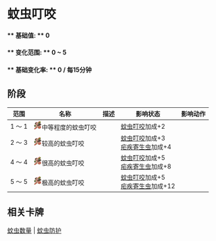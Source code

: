# 蚊虫叮咬  
#### ** 基础值: ** 0   
#### ** 变化范围: ** 0 ~ 5  
#### ** 基础变化率: ** 0 / 每15分钟  
## 阶段  
范围  |  名称  |  描述  |  影响状态  |  影响动作  
----  |  ----  |  ----  |  ----  |  ----  
1 ～ 1  |  <img decoding="async" src="Sprite/Bugs.png" href="a.md" style="max-width:20px;max-height:20px;">中等程度的蚊虫叮咬  |    |  [蚊虫叮咬](BugBites.md)加成+2  |    
2 ～ 3  |  <img decoding="async" src="Sprite/Bugs.png" href="a.md" style="max-width:20px;max-height:20px;">较高的蚊虫叮咬  |    |  [蚊虫叮咬](BugBites.md)加成+3<br>[疟疾寄生虫](ParasiteMalaria.md)加成+4  |    
4 ～ 4  |  <img decoding="async" src="Sprite/Bugs.png" href="a.md" style="max-width:20px;max-height:20px;">很高的蚊虫叮咬  |    |  [蚊虫叮咬](BugBites.md)加成+5<br>[疟疾寄生虫](ParasiteMalaria.md)加成+8  |    
5 ～ 5  |  <img decoding="async" src="Sprite/Bugs.png" href="a.md" style="max-width:20px;max-height:20px;">极高的蚊虫叮咬  |    |  [蚊虫叮咬](BugBites.md)加成+5<br>[疟疾寄生虫](ParasiteMalaria.md)加成+12  |    
## 相关卡牌  
[蚊虫数量](BugPopulation.md)  |  [蚊虫防护](BugProtection.md)  


<script>document.title="蚊虫叮咬 - 卡牌生存百科 Card Survival Wiki";</script>